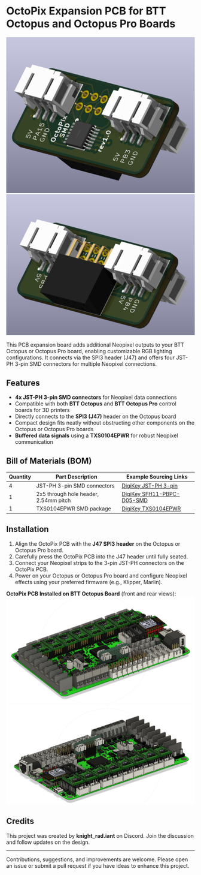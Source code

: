 # OctoPix Expansion PCB for BTT Octopus and Octopus Pro Boards

![OctoPix Front View](images/octopix_front.png)
![OctoPix Rear View](images/octopix_rear.png)

This PCB expansion board adds additional Neopixel outputs to your BTT Octopus or Octopus Pro board, enabling customizable RGB lighting configurations. It connects via the SPI3 header (J47) and offers four JST-PH 3-pin SMD connectors for multiple Neopixel connections.

## Features

- **4x JST-PH 3-pin SMD connectors** for Neopixel data connections
- Compatible with both **BTT Octopus** and **BTT Octopus Pro** control boards for 3D printers
- Directly connects to the **SPI3 (J47)** header on the Octopus board
- Compact design fits neatly without obstructing other components on the Octopus or Octopus Pro boards
- **Buffered data signals** using a **TXS0104EPWR** for robust Neopixel communication

## Bill of Materials (BOM)

| Quantity | Part Description                                         | Example Sourcing Links                                                                                                          |
|----------|----------------------------------------------------------|-----------------------------------------------------------------------------------------------------------------------|
| 4        | JST-PH 3-pin SMD connectors                              | [DigiKey JST-PH 3-pin](https://www.digikey.com/en/products/detail/jst-sales-america-inc/S3B-PH-SM4-TB/926656)                           |
| 1        | 2x5 through hole header, 2.54mm pitch                             | [DigiKey SFH11-PBPC-D05-SMD](https://www.digikey.com/en/products/detail/sullins-connector-solutions/SFH11-PBPC-D05-SMD/1990096) |
| 1        | TXS0104EPWR SMD package                                  | [DigiKey TXS0104EPWR](https://www.digikey.com/en/products/detail/texas-instruments/TXS0104EPWR/1143662)                     |

## Installation

1. Align the OctoPix PCB with the **J47 SPI3 header** on the Octopus or Octopus Pro board.
2. Carefully press the OctoPix PCB into the J47 header until fully seated.
3. Connect your Neopixel strips to the 3-pin JST-PH connectors on the OctoPix PCB.
4. Power on your Octopus or Octopus Pro board and configure Neopixel effects using your preferred firmware (e.g., Klipper, Marlin).

**OctoPix PCB Installed on BTT Octopus Board** (front and rear views):
![Installed Front View](images/octopus_front.png)
![Installed Rear View](images/octopus_rear.png)

## Credits

This project was created by **knight_rad.iant** on Discord. Join the discussion and follow updates on the design.

---

Contributions, suggestions, and improvements are welcome. Please open an issue or submit a pull request if you have ideas to enhance this project.